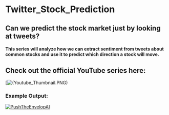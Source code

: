 # Twitter_Stock_Prediction

## Can we predict the stock market just by looking at tweets? 
#### This series will analyze how we can extract sentiment from tweets about common stocks and use it to predict which direction a stock will move.
## Check out the official YouTube series here: 
[![(Youtube_Thumbnail.PNG)](https://youtu.be/CmYRz0gmIW8)

### Example Output:
[![PushTheEnvelopAI](http://img.youtube.com/vi/=CmYRz0gmIW8&list=PLGxQQ15B6f3tN4HKizb5Gtedf1Ibm326z&index=2/0.jpg)](http://www.youtube.com/watch?v=CmYRz0gmIW8&list=PLGxQQ15B6f3tN4HKizb5Gtedf1Ibm326z&index=2 "Predicting the Stock Market with Twitter (Part 1)")
